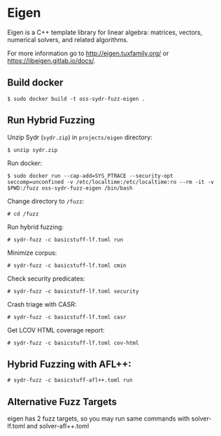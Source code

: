 # Eigen

Eigen is a C++ template library for linear algebra: matrices, vectors, numerical solvers, and related algorithms.

For more information go to http://eigen.tuxfamily.org/ or https://libeigen.gitlab.io/docs/.


## Build docker

    $ sudo docker build -t oss-sydr-fuzz-eigen .

## Run Hybrid Fuzzing

Unzip Sydr (`sydr.zip`) in `projects/eigen` directory:

    $ unzip sydr.zip

Run docker:

    $ sudo docker run --cap-add=SYS_PTRACE --security-opt seccomp=unconfined -v /etc/localtime:/etc/localtime:ro --rm -it -v $PWD:/fuzz oss-sydr-fuzz-eigen /bin/bash

Change directory to `/fuzz`:

    # cd /fuzz

Run hybrid fuzzing:

    # sydr-fuzz -c basicstuff-lf.toml run

Minimize corpus:

    # sydr-fuzz -c basicstuff-lf.toml cmin

Check security predicates:

    # sydr-fuzz -c basicstuff-lf.toml security

Crash triage with CASR:

    # sydr-fuzz -c basicstuff-lf.toml casr

Get LCOV HTML coverage report:

    # sydr-fuzz -c basicstuff-lf.toml cov-html   

## Hybrid Fuzzing with AFL++:

    # sydr-fuzz -c basicstuff-afl++.toml run

## Alternative Fuzz Targets

eigen has 2 fuzz targets, so you may run same commands with solver-lf.toml and solver-afl++.toml
